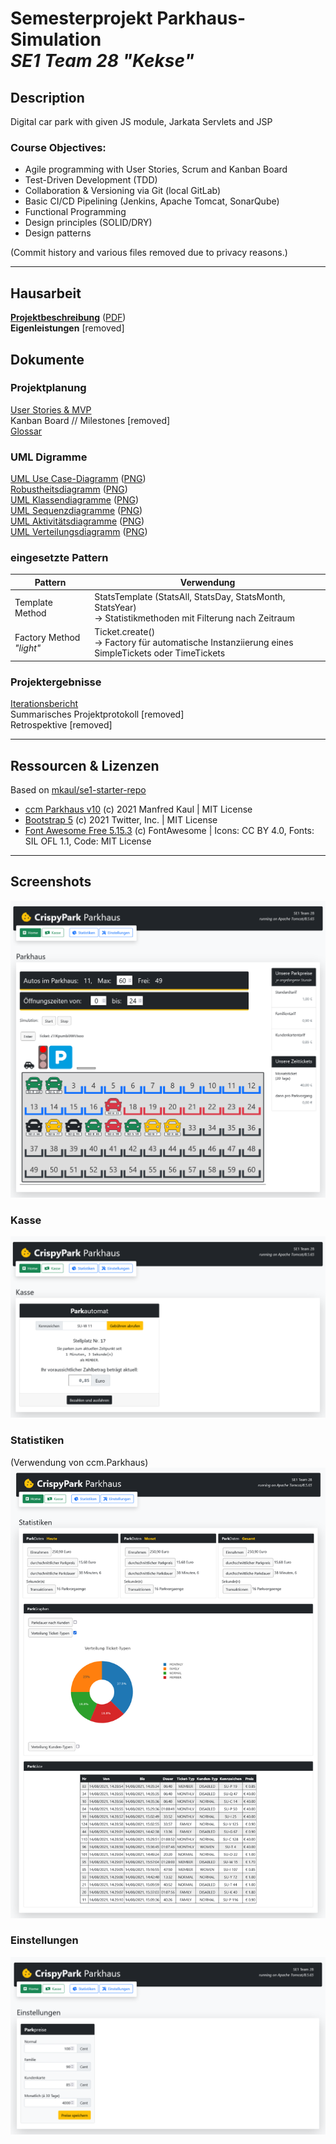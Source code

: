 # Semesterprojekt Parkhaus-Simulation <br/> _SE1 Team 28 "Kekse"_

## Description
Digital car park with given JS module, Jarkata Servlets and JSP

### Course Objectives:
 - Agile programming with User Stories, Scrum and Kanban Board
 - Test-Driven Development (TDD)
 - Collaboration & Versioning via Git (local GitLab)
 - Basic CI/CD Pipelining (Jenkins, Apache Tomcat, SonarQube)
 - Functional Programming
 - Design principles (SOLID/DRY)
 - Design patterns

(Commit history and various files removed due to privacy reasons.)

---
## Hausarbeit
[**Projektbeschreibung**](docs/projektbeschreibung.md) ([PDF](docs/projektbeschreibung.pdf))  
**Eigenleistungen** [removed]

## Dokumente

### Projektplanung
[User Stories & MVP](docs/userstories.md)  
Kanban Board // Milestones [removed]  
[Glossar](docs/glossar.md)

### UML Digramme
[UML Use Case-Diagramm](docs/uml/crispypark-use-case.puml) ([PNG](docs/uml/crispypark-use-case.png))  
[Robustheitsdiagramm](docs/uml/crispypark-robustheit.puml) ([PNG](docs/uml/crispypark-robustheit.png))  
[UML Klassendiagramme](docs/uml/crispypark-class.puml) ([PNG](docs/uml/crispypark-class.png))  
[UML Sequenzdiagramme](docs/uml/crispypark-sequence.puml) ([PNG](docs/uml/crispypark-sequence.png))  
[UML Aktivitätsdiagramme](docs/uml/crispypark-activity.puml) ([PNG](docs/uml/crispypark-activity.png))  
[UML Verteilungsdiagramm](docs/uml/crispypark-deployment.puml) ([PNG](docs/uml/crispypark-deployment.png))  

### eingesetzte Pattern
| Pattern           | Verwendung    |
|-------------------|---------------
| Template Method   | StatsTemplate (StatsAll, StatsDay, StatsMonth, StatsYear) </br>&rightarrow; Statistikmethoden mit Filterung nach Zeitraum|
| Factory Method _"light"_  | Ticket.create() </br>&rightarrow; Factory für automatische Instanziierung eines SimpleTickets oder TimeTickets |

### Projektergebnisse
[Iterationsbericht](docs/iterationsbericht.md)  
Summarisches Projektprotokoll [removed]  
Retrospektive [removed]

---
## Ressourcen & Lizenzen
Based on [mkaul/se1-starter-repo](https://github.com/mkaul/se1-starter-repo)
- [ccm Parkhaus v10](https://github.com/ccmjs/mkaul-components/tree/master/parkhaus) (c) 2021 Manfred Kaul | MIT License
- [Bootstrap 5](https://github.com/twbs/bootstrap) (c) 2021 Twitter, Inc. | MIT License
- [Font Awesome Free 5.15.3](https://github.com/FortAwesome/Font-Awesome) (c) FontAwesome | Icons: CC BY 4.0, Fonts: SIL OFL 1.1, Code: MIT License

---

## Screenshots
![Hauptansicht](docs/img/main.png)
### Kasse
![Kassenautomat](docs/img/cashier.png)
### Statistiken
(Verwendung von ccm.Parkhaus)
![Statistiken](docs/img/stats.png)
### Einstellungen
![Einstellungen](docs/img/settings.png)